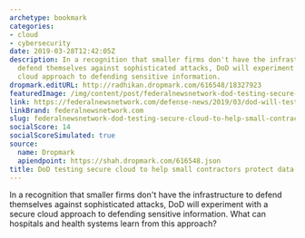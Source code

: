 ```yaml
---
archetype: bookmark
categories:
- cloud
- cybersecurity
date: 2019-03-28T12:42:05Z
description: In a recognition that smaller firms don't have the infrastructure to
  defend themselves against sophisticated attacks, DoD will experiment with a secure
  cloud approach to defending sensitive information.
dropmark.editURL: http://radhikan.dropmark.com/616548/18327923
featuredImage: /img/content/post/federalnewsnetwork-dod-testing-secure-cloud-to-help-small-contractors-protect-data.jpg
link: https://federalnewsnetwork.com/defense-news/2019/03/dod-will-test-secure-cloud/
linkBrand: federalnewsnetwork.com
slug: federalnewsnetwork-dod-testing-secure-cloud-to-help-small-contractors-protect-data
socialScore: 14
socialScoreSimulated: true
source:
  name: Dropmark
  apiendpoint: https://shah.dropmark.com/616548.json
title: DoD testing secure cloud to help small contractors protect data
---
```

In a recognition that smaller firms don't have the infrastructure to defend themselves against sophisticated attacks, DoD will experiment with a secure cloud approach to defending sensitive information. What can hospitals and health systems learn from this approach?
